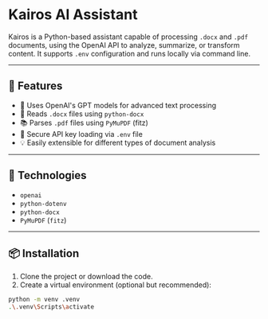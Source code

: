 # Kairos AI Assistant

Kairos is a Python-based assistant capable of processing `.docx` and `.pdf` documents, using the OpenAI API to analyze, summarize, or transform content. It supports `.env` configuration and runs locally via command line.

---

## 🚀 Features

- 🧠 Uses OpenAI's GPT models for advanced text processing
- 📄 Reads `.docx` files using `python-docx`
- 📚 Parses `.pdf` files using `PyMuPDF` (fitz)
- 🔐 Secure API key loading via `.env` file
- 💡 Easily extensible for different types of document analysis

---

## 🧰 Technologies

- `openai`
- `python-dotenv`
- `python-docx`
- `PyMuPDF` (`fitz`)

---

## 📦 Installation

1. Clone the project or download the code.
2. Create a virtual environment (optional but recommended):

```bash
python -m venv .venv
.\.venv\Scripts\activate

